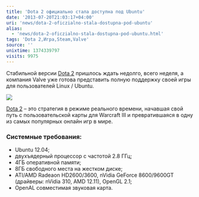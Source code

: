 ```yaml
---
title: 'Dota 2 официально стала доступна под Ubuntu'
date: '2013-07-20T21:03:17+04:00'
uri: 'news/dota-2-oficzialno-stala-dostupna-pod-ubuntu'
alias: 
  - 'news/dota-2-oficzialno-stala-dostupna-pod-ubuntu.html'
tags: 'Dota 2,Игра,Steam,Valve'
source: ''
unixtime: 1374339797
visits: 9975
---
```

Стабильной версии [Dota 2](news/dota-2-idyot-v-ubuntu) пришлось ждать недолго, всего неделя, а компания Valve уже готова представить полную поддержку своей игры для пользователей Linux / Ubuntu.

[![](img/2013/07/20/21-00/6047241309.jpg)](img/2013/07/20/21-00/6047241309.jpg)

[Dota 2](http://store.steampowered.com/app/570) – это стратегия в режиме реального времени, начавшая свой путь с пользовательской карты для Warcraft III и превратившаяся в одну из самых популярных онлайн игр в мире.

### Системные требования:

*   Ubuntu 12.04;
*   двухъядерный процессор с частотой 2.8 ГГц;
*   4ГБ оперативной памяти;
*   8ГБ свободного места на жестком диске;
*   ATI/AMD Radeaon HD2600/3600, nVidia GeForce 8600/9600GT (драйверы: nVidia 310, AMD 12.11), OpenGL 2.1;
*   OpenAL совместимая звуковая карта.
